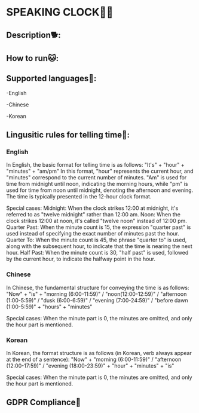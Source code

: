# SPEAKING CLOCK🐣🐻

## Description🐕:

## How to run🐱:

## Supported languages🐇:
-English

-Chinese

-Korean

## Lingusitic rules for telling time🐹:
### English
In English, the basic format for telling time is as follows:
"It's" + "hour" + "minutes" + "am/pm"
In this format, "hour" represents the current hour, and "minutes" correspond to the current number of minutes. "Am" is used for time from midnight until noon, indicating the morning hours, while "pm" is used for time from noon until midnight, denoting the afternoon and evening.
The time is typically presented in the 12-hour clock format.

Special cases:
Midnight: When the clock strikes 12:00 at midnight, it's referred to as "twelve midnight" rather than 12:00 am.
Noon: When the clock strikes 12:00 at noon, it's called "twelve noon" instead of 12:00 pm.
Quarter Past: When the minute count is 15, the expression "quarter past" is used instead of specifying the exact number of minutes past the hour.
Quarter To: When the minute count is 45, the phrase "quarter to" is used, along with the subsequent hour, to indicate that the time is nearing the next hour.
Half Past: When the minute count is 30, "half past" is used, followed by the current hour, to indicate the halfway point in the hour.

### Chinese
In Chinese, the fundamental structure for conveying the time is as follows:
"Now" + "is" + "morning (6:00-11:59)" / "noon(12:00-12:59)" / "afternoon (1:00-5:59)" / "dusk (6:00-6:59)" / "evening (7:00-24:59)" / "before dawn (1:00-5:59)" + "hours" + "minutes"

Special cases:
When the minute part is 0, the minutes are omitted, and only the hour part is mentioned.


### Korean
In Korean, the format structure is as follows (in Korean, verb always appear at the end of a sentence):
"Now" + "morning (6:00-11:59)" / "afternoon (12:00-17:59)" / "evening (18:00-23:59)" + "hour" + "minutes" + "is"

Special cases:
When the minute part is 0, the minutes are omitted, and only the hour part is mentioned.

## GDPR Compliance🐳

